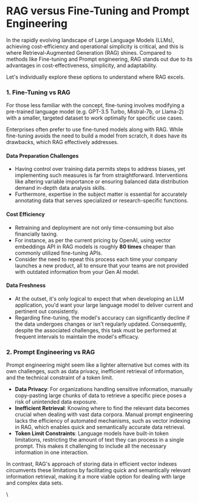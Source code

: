 # RAG versus Fine-Tuning and Prompt Engineering

In the rapidly evolving landscape of Large Language Models (LLMs), achieving cost-efficiency and operational simplicity is critical, and this is where Retrieval-Augmented Generation (RAG) shines. Compared to methods like Fine-tuning and Prompt engineering, RAG stands out due to its advantages in cost-effectiveness, simplicity, and adaptability.

Let's individually explore these options to understand where RAG excels.

### 1. Fine-Tuning vs RAG

For those less familiar with the concept, fine-tuning involves modifying a pre-trained language model (e.g. GPT-3.5 Turbo, Mistral-7b, or Llama-2) with a smaller, targeted dataset to work optimally for specific use cases.&#x20;

Enterprises often prefer to use fine-tuned models along with RAG. While fine-tuning avoids the need to build a model from scratch, it does have its drawbacks, which RAG effectively addresses.&#x20;

#### Data Preparation Challenges

* Having control over training data permits steps to address biases, yet implementing such measures is far from straightforward. Interventions like altering variable importance or ensuring balanced data distribution demand in-depth data analysis skills.
* Furthermore, expertise in the subject matter is essential for accurately annotating data that serves specialized or research-specific functions.

#### Cost Efficiency

* Retraining and deployment are not only time-consuming but also financially taxing.&#x20;
* For instance, as per the current pricing by OpenAI, using vector embeddings API in RAG models is roughly **80 times** cheaper than commonly utilized fine-tuning APIs.
* Consider the need to repeat this process each time your company launches a new product, all to ensure that your teams are not provided with outdated information from your Gen AI model.

#### Data Freshness

* At the outset, it's only logical to expect that when developing an LLM application, you'd want your large language model to deliver current and pertinent out consistently.&#x20;
* Regarding fine-tuning, the model's accuracy can significantly decline if the data undergoes changes or isn't regularly updated. Consequently, despite the associated challenges, this task must be performed at frequent intervals to maintain the model's efficacy.

### 2. Prompt Engineering vs RAG

Prompt engineering might seem like a lighter alternative but comes with its own challenges, such as data privacy, inefficient retrieval of information, and the technical constraint of a token limit.

* **Data Privacy**: For organizations handling sensitive information, manually copy-pasting large chunks of data to retrieve a specific piece poses a risk of unintended data exposure.
* **Inefficient Retrieval**: Knowing where to find the relevant data becomes crucial when dealing with vast data corpora. Manual prompt engineering lacks the efficiency of automated mechanisms, such as vector indexing in RAG, which enables quick and semantically accurate data retrieval.
* **Token Limit Constraints**: Language models have built-in token limitations, restricting the amount of text they can process in a single prompt. This makes it challenging to include all the necessary information in one interaction.

In contrast, RAG's approach of storing data in efficient vector indexes circumvents these limitations by facilitating quick and semantically relevant information retrieval, making it a more viable option for dealing with large and complex data sets.

\
